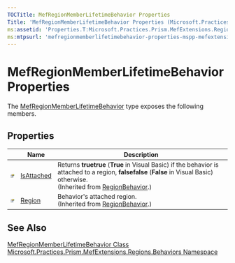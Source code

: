 ```yaml
---
TOCTitle: MefRegionMemberLifetimeBehavior Properties
Title: 'MefRegionMemberLifetimeBehavior Properties (Microsoft.Practices.Prism.MefExtensions.Regions.Behaviors)'
ms:assetid: 'Properties.T:Microsoft.Practices.Prism.MefExtensions.Regions.Behaviors.MefRegionMemberLifetimeBehavior'
ms:mtpsurl: 'mefregionmemberlifetimebehavior-properties-mspp-mefextensions-regions-behaviors.md'
---
```


# MefRegionMemberLifetimeBehavior Properties

The [MefRegionMemberLifetimeBehavior](/patterns-practices/reference/mefregionmemberlifetimebehavior-class-mspp-mefextensions-regions-behaviors) type exposes the following members.

## Properties

<table>
<thead>
<tr class="header">
<th> </th>
<th>Name</th>
<th>Description</th>
</tr>
</thead>
<tbody>
<tr class="odd">
<td><img src="/patterns-practices/reference/images/pubproperty.gif" alt="Public property"/></td>
<td><a href="/patterns-practices/reference/regionbehavior-isattached-property-mspp-regions" data-raw-source="[IsAttached](/patterns-practices/reference/regionbehavior-isattached-property-mspp-regions)">IsAttached</a></td>
<td><div class="summary">
Returns <strong>truetrue</strong> (<strong>True</strong> in Visual Basic) if the behavior is attached to a region, <strong>falsefalse</strong> (<strong>False</strong> in Visual Basic) otherwise.
</div>
(Inherited from <a href="/patterns-practices/reference/regionbehavior-class-mspp-regions" data-raw-source="[RegionBehavior](/patterns-practices/reference/regionbehavior-class-mspp-regions)">RegionBehavior</a>.)</td>
</tr>
<tr class="even">
<td><img src="/patterns-practices/reference/images/pubproperty.gif" alt="Public property"/></td>
<td><a href="/patterns-practices/reference/regionbehavior-region-property-mspp-regions" data-raw-source="[Region](/patterns-practices/reference/regionbehavior-region-property-mspp-regions)">Region</a></td>
<td><div class="summary">
Behavior&#39;s attached region.
</div>
(Inherited from <a href="/patterns-practices/reference/regionbehavior-class-mspp-regions" data-raw-source="[RegionBehavior](/patterns-practices/reference/regionbehavior-class-mspp-regions)">RegionBehavior</a>.)</td>
</tr>
</tbody>
</table>

## See Also

[MefRegionMemberLifetimeBehavior Class](/patterns-practices/reference/mefregionmemberlifetimebehavior-class-mspp-mefextensions-regions-behaviors)  
[Microsoft.Practices.Prism.MefExtensions.Regions.Behaviors Namespace](/patterns-practices/reference/mspp-mefextensions-regions-behaviors-namespace)  